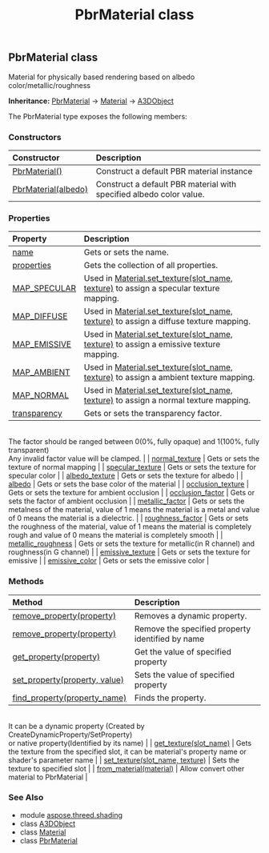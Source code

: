 ﻿---
title: PbrMaterial class
second_title: Aspose.3D for Python via .NET API References
description: 
type: docs
weight: 30
url: /python-net/aspose.threed.shading/pbrmaterial/
is_root: false
---

## PbrMaterial class

Material for physically based rendering based on albedo color/metallic/roughness



**Inheritance:** [PbrMaterial](/3d/python-net/aspose.threed.shading/pbrmaterial) → 
[Material](/3d/python-net/aspose.threed.shading/material) → 
[A3DObject](/3d/python-net/aspose.threed/a3dobject)



The PbrMaterial type exposes the following members:

### Constructors
| Constructor | Description |
| :- | :- |
| [PbrMaterial()](/3d/python-net/aspose.threed.shading/pbrmaterial/__init__/#) | Construct a default PBR material instance |
| [PbrMaterial(albedo)](/3d/python-net/aspose.threed.shading/pbrmaterial/__init__/#aspose.pydrawing.Color) | Construct a default PBR material with specified albedo color value. |


### Properties
| Property | Description |
| :- | :- |
| [name](/3d/python-net/aspose.threed.shading/pbrmaterial/name) | Gets or sets the name. |
| [properties](/3d/python-net/aspose.threed.shading/pbrmaterial/properties) | Gets the collection of all properties. |
| [MAP_SPECULAR](/3d/python-net/aspose.threed.shading/pbrmaterial/map_specular) | Used in [Material.set_texture(slot_name, texture)](/3d/python-net/aspose.threed.shading/material/set_texture) to assign a specular texture mapping. |
| [MAP_DIFFUSE](/3d/python-net/aspose.threed.shading/pbrmaterial/map_diffuse) | Used in [Material.set_texture(slot_name, texture)](/3d/python-net/aspose.threed.shading/material/set_texture) to assign a diffuse texture mapping. |
| [MAP_EMISSIVE](/3d/python-net/aspose.threed.shading/pbrmaterial/map_emissive) | Used in [Material.set_texture(slot_name, texture)](/3d/python-net/aspose.threed.shading/material/set_texture) to assign a emissive texture mapping. |
| [MAP_AMBIENT](/3d/python-net/aspose.threed.shading/pbrmaterial/map_ambient) | Used in [Material.set_texture(slot_name, texture)](/3d/python-net/aspose.threed.shading/material/set_texture) to assign a ambient texture mapping. |
| [MAP_NORMAL](/3d/python-net/aspose.threed.shading/pbrmaterial/map_normal) | Used in [Material.set_texture(slot_name, texture)](/3d/python-net/aspose.threed.shading/material/set_texture) to assign a normal texture mapping. |
| [transparency](/3d/python-net/aspose.threed.shading/pbrmaterial/transparency) | Gets or sets the transparency factor.<br/>The factor should be ranged between 0(0%, fully opaque) and 1(100%, fully transparent)<br/>Any invalid factor value will be clamped. |
| [normal_texture](/3d/python-net/aspose.threed.shading/pbrmaterial/normal_texture) | Gets or sets the texture of normal mapping |
| [specular_texture](/3d/python-net/aspose.threed.shading/pbrmaterial/specular_texture) | Gets or sets the texture for specular color |
| [albedo_texture](/3d/python-net/aspose.threed.shading/pbrmaterial/albedo_texture) | Gets or sets the texture for albedo |
| [albedo](/3d/python-net/aspose.threed.shading/pbrmaterial/albedo) | Gets or sets the base color of the material |
| [occlusion_texture](/3d/python-net/aspose.threed.shading/pbrmaterial/occlusion_texture) | Gets or sets the texture for ambient occlusion |
| [occlusion_factor](/3d/python-net/aspose.threed.shading/pbrmaterial/occlusion_factor) | Gets or sets the factor of ambient occlusion |
| [metallic_factor](/3d/python-net/aspose.threed.shading/pbrmaterial/metallic_factor) | Gets or sets the metalness of the material, value of 1 means the material is a metal and value of 0 means the material is a dielectric. |
| [roughness_factor](/3d/python-net/aspose.threed.shading/pbrmaterial/roughness_factor) | Gets or sets the roughness of the material, value of 1 means the material is completely rough and value of 0 means the material is completely smooth |
| [metallic_roughness](/3d/python-net/aspose.threed.shading/pbrmaterial/metallic_roughness) | Gets or sets the texture for metallic(in R channel) and roughness(in G channel) |
| [emissive_texture](/3d/python-net/aspose.threed.shading/pbrmaterial/emissive_texture) | Gets or sets the texture for emissive |
| [emissive_color](/3d/python-net/aspose.threed.shading/pbrmaterial/emissive_color) | Gets or sets the emissive color |


### Methods
| Method | Description |
| :- | :- |
| [remove_property(property)](/3d/python-net/aspose.threed.shading/pbrmaterial/remove_property/#Property) | Removes a dynamic property. |
| [remove_property(property)](/3d/python-net/aspose.threed.shading/pbrmaterial/remove_property/#str) | Remove the specified property identified by name |
| [get_property(property)](/3d/python-net/aspose.threed.shading/pbrmaterial/get_property/#str) | Get the value of specified property |
| [set_property(property, value)](/3d/python-net/aspose.threed.shading/pbrmaterial/set_property/#str-any) | Sets the value of specified property |
| [find_property(property_name)](/3d/python-net/aspose.threed.shading/pbrmaterial/find_property/#str) | Finds the property.<br/>It can be a dynamic property (Created by CreateDynamicProperty/SetProperty) <br/>or native property(Identified by its name) |
| [get_texture(slot_name)](/3d/python-net/aspose.threed.shading/pbrmaterial/get_texture/#str) | Gets the texture from the specified slot, it can be material's property name or shader's parameter name |
| [set_texture(slot_name, texture)](/3d/python-net/aspose.threed.shading/pbrmaterial/set_texture/#str-TextureBase) | Sets the texture to specified slot |
| [from_material(material)](/3d/python-net/aspose.threed.shading/pbrmaterial/from_material/#Material) | Allow convert other material to PbrMaterial |



### See Also
* module [aspose.threed.shading](..)
* class [A3DObject](/3d/python-net/aspose.threed/a3dobject)
* class [Material](/3d/python-net/aspose.threed.shading/material)
* class [PbrMaterial](/3d/python-net/aspose.threed.shading/pbrmaterial)
